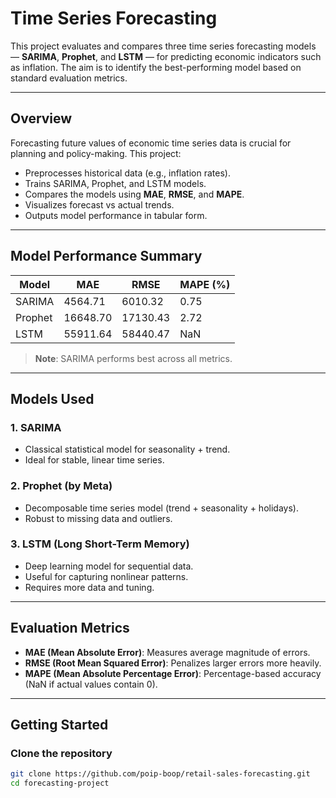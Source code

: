 # Time Series Forecasting

This project evaluates and compares three time series forecasting models — **SARIMA**, **Prophet**, and **LSTM** — for predicting economic indicators such as inflation. The aim is to identify the best-performing model based on standard evaluation metrics.

---

##  Overview

Forecasting future values of economic time series data is crucial for planning and policy-making. This project:

- Preprocesses historical data (e.g., inflation rates).
- Trains SARIMA, Prophet, and LSTM models.
- Compares the models using **MAE**, **RMSE**, and **MAPE**.
- Visualizes forecast vs actual trends.
- Outputs model performance in tabular form.

---

##  Model Performance Summary

| Model   | MAE       | RMSE      | MAPE (%) |
|---------|-----------|-----------|-----------|
| SARIMA  | 4564.71   | 6010.32   | 0.75      |
| Prophet | 16648.70  | 17130.43  | 2.72      |
| LSTM    | 55911.64  | 58440.47  | NaN       |

> **Note**: SARIMA performs best across all metrics.

---

##  Models Used

### 1. SARIMA
- Classical statistical model for seasonality + trend.
- Ideal for stable, linear time series.

### 2. Prophet (by Meta)
- Decomposable time series model (trend + seasonality + holidays).
- Robust to missing data and outliers.

### 3. LSTM (Long Short-Term Memory)
- Deep learning model for sequential data.
- Useful for capturing nonlinear patterns.
- Requires more data and tuning.

---

##  Evaluation Metrics

- **MAE (Mean Absolute Error)**: Measures average magnitude of errors.
- **RMSE (Root Mean Squared Error)**: Penalizes larger errors more heavily.
- **MAPE (Mean Absolute Percentage Error)**: Percentage-based accuracy (NaN if actual values contain 0).

---

##  Getting Started

###  Clone the repository

```bash
git clone https://github.com/poip-boop/retail-sales-forecasting.git
cd forecasting-project





